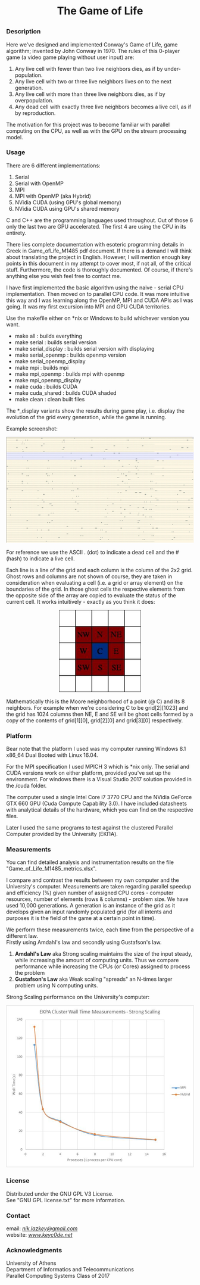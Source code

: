 # <p style="text-align: center;">The Game of Life</p>


### Description

Here we've designed and implemented Conway's Game of Life, game algorithm; invented by John Conway in 1970.
The rules of this 0-player game (a video game playing without user input) are:

1. Any live cell with fewer than two live neighbors dies, as if by under-population.
2. Any live cell with two or three live neighbors lives on to the next generation.
3. Any live cell with more than three live neighbors dies, as if by overpopulation.
4. Any dead cell with exactly three live neighbors becomes a live cell, as if by reproduction.

The motivation for this project was to become familiar with parallel computing on the CPU, as well as with the GPU on the stream processing model.


### Usage

There are 6 different implementations:

1. Serial
2. Serial with OpenMP
3. MPI
4. MPI with OpenMP (aka Hybrid)
5. NVidia CUDA (using GPU's global memory)
6. NVidia CUDA using GPU's shared memory

C and C++ are the programming languages used throughout.
Out of those 6 only the last two are GPU accelerated. The first 4 are using the CPU in its entirety.

There lies complete documentation with esoteric programming details in Greek in Game\_ofLife\_M1485 pdf document. If there is a demand I will think about translating the project in English. However, I will mention enough key points in this document in my attempt to cover most, if not all, of the critical stuff. Furthermore, the code is thoroughly documented. Of course, if there's anything else you wish feel free to contact me.  

I have first implemented the basic algorithm using the naive - serial CPU implementation. Then moved on to parallel CPU code. It was more intuitive this way and I was learning along the OpenMP, MPI and CUDA APIs as I was going. It was my first excursion into MPI and GPU CUDA territories.

Use the makefile either on *nix or Windows to build whichever version you want.

* make all : builds everything
* make serial : builds serial version
* make serial\_display : builds serial version with displaying
* make serial\_openmp : builds openmp version
* make serial\_openmp\_display
* make mpi : builds mpi
* make mpi\_openmp : builds mpi with openmp
* make mpi\_openmp\_display
* make cuda : builds CUDA
* make cuda_shared : builds CUDA shaded
* make clean : clean built files

The *_display variants show the results during game play, i.e. display the evolution of the grid every generation, while the game is running.

Example screenshot:

<p style="text-align: center;">
	<img src="_present/grid_screenshot.jpg" />
</p>

For reference we use the ASCII . (dot) to indicate a dead cell and the # (hash) to indicate a live cell.

Each line is a line of the grid and each column is the column of the 2x2 grid. Ghost rows and columns are not shown of course, they are taken in consideration when evaluating a cell (i.e. a grid or array element) on the boundaries of the grid. In those ghost cells the respective elements from the opposite side of the array are copied to evaluate the status of the current cell.
It works intuitively - exactly as you think it does:

<p style="text-align: center;">
	<img src="_present/grid.jpg" />
</p>

Mathematically this is the Moore neighborhood of a point (@ C) and its 8 neighbors.
For example when we're considering C to be grid[2][1023] and the grid has 1024 columns then NE, E and SE will be ghost cells formed by a copy of the contents of grid[1][0], grid[2][0] and grid[3][0] respectively.


### Platform

Bear note that the platform I used was my computer running Windows 8.1 x86_64 Dual Booted with Linux 16.04.

For the MPI specification I used MPICH 3 which is *nix only. The serial and CUDA versions work on either platform, provided you've set up the environment. For windows there is a Visual Studio 2017 solution provided in the /cuda folder.

The computer used a single Intel Core i7 3770 CPU and the NVidia GeForce GTX 660 GPU (Cuda Compute Capability 3.0).
I have included datasheets with analytical details of the hardware, which you can find on the respective files.

Later I used the same programs to test against the clustered Parallel Computer provided by the University (ΕΚΠΑ).


### Measurements

You can find detailed analysis and instrumentation results on the file "Game\_of\_Life\_M1485\_metrics.xlsx".

I compare and contrast the results between my own computer and the University's computer. Measurements are taken regarding parallel speedup and efficiency (%) given number of assigned CPU cores - computer resources, number of elements (rows & columns) - problem size. We have used 10,000 generations. A generation is an instance of the grid as it develops given an input randomly populated grid (for all intents and purposes it is the field of the game at a certain point in time).

We perform these measurements twice, each time from the perspective of a different law.</br>
Firstly using Amdahl's law and secondly using Gustafson's law.
 
1. **Amdahl's Law** aka Strong scaling maintains the size of the input steady, while increasing the amount of computing units. Thus we compare performance while increasing the CPUs (or Cores) assigned to process the problem 
2. **Gustafson's Law** aka Weak scaling "spreads" an N-times larger problem using N computing units.

Strong Scaling performance on the University's computer:

<p style="text-align: center;">
	<img src="_present/strong_scaling.jpg" />
</p>


### License

Distributed under the GNU GPL V3 License.</br>
See "GNU GPL license.txt" for more information.


### Contact

email: *nik.lazkey@gmail.com* </br>
website: *www.keyc0de.net*


### Acknowledgments

University of Athens</br>
Department of Informatics and Telecommunications</br>
Parallel Computing Systems Class of 2017
